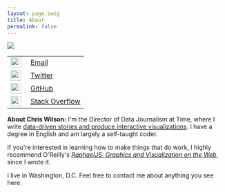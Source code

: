 ```yaml
---
layout: page.swig
title: About
permalink: false
---
```

<div class="aboutme">    
    <div class="contact_and_photo">
        <img class="mug" src="/img/site/new_headshot_small.jpg" />
        <table class="contactinfo">
            <tr>
                <td style="width: 30px"><img style="height: 24px" src="/img/site/icon_email.png" /></td>
                <td><a href="mailto:christopher.e.wilson@gmail.com">Email</a></td>
            </tr>
            <tr>
                <td><img style="height: 24px" src="/img/site/icon_twitter.png" /></td>
                <td><a href="http://twitter.com/#!/chriswilsondc">Twitter</a></td>
            </tr>
            <tr>
                <td><img style="height: 24px" src="/img/site/icon_git.png" /></td>
                <td><a href="https://github.com/mechanicalscribe">GitHub</a></td>
            </tr>
            <tr>
                <td><img style="height: 24px" src="/img/site/icon_so.png" /></td>
                <td><a href="http://stackoverflow.com/users/1779735/chris-wilson">Stack Overflow</a></td>
            </tr>
        </table>
    </div>
    <div class="text">
        <p><strong>About Chris Wilson:</strong> I'm the Director of Data Journalism at Time, where I write <a href="http://time.com/author/chris-wilson/" target="_blank">data-driven stories and produce interactive visualizations</a>. I have a degree in English and am largely a self-taught coder. </p>
        <p>If you're interested in learning how to make things that do work, I highly recommend O'Reilly's <em><a href="http://shop.oreilly.com/product/0636920029601.do">RaphaelJS: Graphics and Visualization on the Web</a></em>, since I wrote it.</p>
        <p>I live in Washington, D.C. Feel free to contact me about anything you see here.</p>
    </div>    
</div>